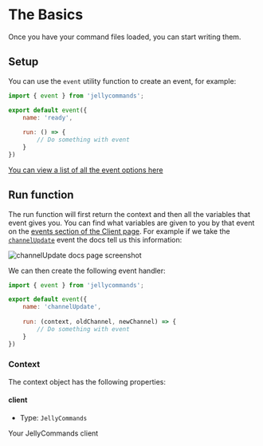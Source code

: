 # The Basics

Once you have your command files loaded, you can start writing them.

## Setup

You can use the `event` utility function to create an event, for example:

```js
import { event } from 'jellycommands';

export default event({
    name: 'ready',
    
    run: () => {
        // Do something with event
    }
})
```

[You can view a list of all the event options here](/api/events#options)

## Run function

The run function will first return the context and then all the variables that event gives you. You can find what variables are given to you by that event on the [events section of the Client page](https://discord.js.org/#/docs/discord.js/main/class/Client).
For example if we take the [`channelUpdate`](https://discord.js.org/#/docs/discord.js/main/class/Client?scrollTo=e-channelUpdate) event the docs tell us this information:

![channelUpdate docs page screenshot](/events-run.png)

We can then create the following event handler:

```js
import { event } from 'jellycommands';

export default event({
    name: 'channelUpdate',
    
    run: (context, oldChannel, newChannel) => {
        // Do something with event
    }
})
```

### Context

The context object has the following properties:

#### client

- Type: `JellyCommands`

Your JellyCommands client

